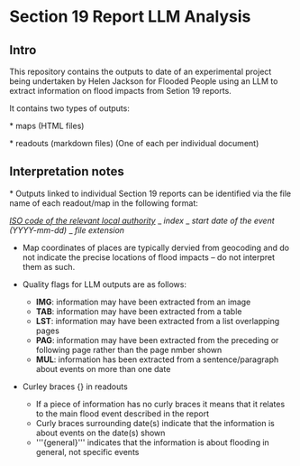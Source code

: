 # Section 19 Report LLM Analysis

## Intro

This repository contains the outputs to date of an experimental project being undertaken by Helen Jackson for Flooded People using an LLM to extract information on flood impacts from Setion 19 reports.

It contains two types of outputs:

* maps (HTML files)

* readouts (markdown files)
(One of each per individual document)

## Interpretation notes
* Outputs linked to individual Section 19 reports can be identified via the file name of each readout/map in the following format:

   [_ISO code of the relevant local authority_](https://www.iso.org/obp/ui#iso:code:3166:GB) _ _index_ _ _start date of the event (YYYY-mm-dd)_ _ _file extension_

* Map coordinates of places are typically dervied from geocoding and do not indicate the precise locations of flood impacts – do not interpret them as such.

* Quality flags for LLM outputs are as follows:
  * **IMG**: information may have been extracted from an image
  * **TAB**: information may have been extracted from a table
  * **LST**: information may have been extracted from a list overlapping pages 
  * **PAG**: information may have been extracted from the preceding or following page rather than the page nmber shown
  * **MUL**: information has been extracted from a sentence/paragraph about events on more than one date

* Curley braces {} in readouts
  * If a piece of information has no curly braces it means that it relates to the main flood event described in the report
  * Curly braces surrounding date(s) indicate that the information is about events on the date(s) shown
  * '''{general}''' indicates that the information is about flooding in general, not specific events
